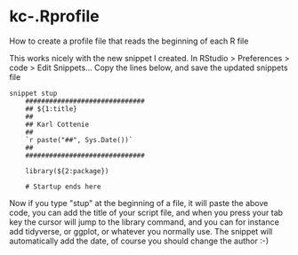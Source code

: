 # kc-.Rprofile
How to create a profile file that reads the beginning of each R file

This works nicely with the new snippet I created.
In RStudio > Preferences > code > Edit Snippets...
Copy the lines below, and save the updated snippets file

```
snippet stup
	##############################
	## ${1:title}
	##
	## Karl Cottenie
	##
	`r paste("##", Sys.Date())`
	##
	##############################
	
	library(${2:package})
	
	# Startup ends here
```

  Now if you type "stup" at the beginning of a file, it will paste the above code, you can add the title of your script file, and when you press your tab key the cursor will jump to the library command, and you can for instance add tidyverse, or ggplot, or whatever you normally use. The snippet will automatically add the date, of course you should change the author :-)

